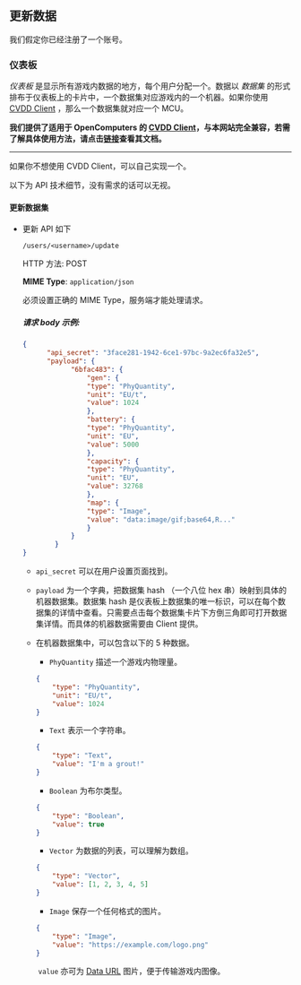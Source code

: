 ## 更新数据

我们假定你已经注册了一个账号。

### 仪表板

*仪表板* 是显示所有游戏内数据的地方，每个用户分配一个。数据以 *数据集* 的形式排布于仪表板上的卡片中，一个数据集对应游戏内的一个机器。如果你使用  [CVDD Client](https://github.com/JackyWangMislantiaJnirvana/CVIngameDataDisplay/blob/client/client/doc/CVDDClient用户指南.md) ，那么一个数据集就对应一个 MCU。

**我们提供了适用于 OpenComputers 的 [CVDD Client](https://github.com/JackyWangMislantiaJnirvana/CVIngameDataDisplay/blob/client/client/doc/CVDDClient用户指南.md)，与本网站完全兼容，若需了解具体使用方法，请点击[链接](https://github.com/JackyWangMislantiaJnirvana/CVIngameDataDisplay/blob/client/client/doc/CVDDClient用户指南.md)查看其文档。**

<hr/>

如果你不想使用 CVDD Client，可以自己实现一个。

以下为 API 技术细节，没有需求的话可以无视。

#### 更新数据集
- 更新 API 如下

  `/users/<username>/update`

  HTTP 方法: POST
  
  **MIME Type**: `application/json`
  
  必须设置正确的 MIME Type，服务端才能处理请求。
  
  ##### 请求 body 示例:
  
  ```json
  {
      	"api_secret": "3face281-1942-6ce1-97bc-9a2ec6fa32e5",
      	"payload": {
              "6bfac483": {
                  "gen": {
                  "type": "PhyQuantity",
                  "unit": "EU/t",
                  "value": 1024
                  },
                  "battery": {
                  "type": "PhyQuantity",
                  "unit": "EU",
                  "value": 5000
                  },
                  "capacity": {
                  "type": "PhyQuantity",
                  "unit": "EU",
                  "value": 32768
                  },
                  "map": {
                  "type": "Image",
                  "value": "data:image/gif;base64,R..."
                  }
              }
          }
  }
  
  ```
  
  - `api_secret` 可以在用户设置页面找到。
  
  - `payload` 为一个字典，把数据集 hash （一个八位 hex 串）映射到具体的机器数据集。数据集 hash 是仪表板上数据集的唯一标识，可以在每个数据集的详情中查看。只需要点击每个数据集卡片下方倒三角即可打开数据集详情。而具体的机器数据需要由 Client 提供。
  
  - 在机器数据集中，可以包含以下的 5 种数据。
  
    - `PhyQuantity` 描述一个游戏内物理量。
  
    ```json
    {
        "type": "PhyQuantity",
        "unit": "EU/t",
        "value": 1024
    }
    ```
  
    - `Text` 表示一个字符串。
  
    ```json
    {
    	"type": "Text",
    	"value": "I'm a grout!"
    }
    ```
  
    - `Boolean` 为布尔类型。
  
    ```json
    {
    	"type": "Boolean",
    	"value": true
    }
    ```
  
    - `Vector` 为数据的列表，可以理解为数组。
  
    ```json
    {
    	"type": "Vector",
    	"value": [1, 2, 3, 4, 5]
    }
    ```
  
    - `Image` 保存一个任何格式的图片。
  
    ```json
    {
    	"type": "Image",
    	"value": "https://example.com/logo.png"
    }
    ```
  
    ​	`value` 亦可为 [Data URL](https://developer.mozilla.org/zh-CN/docs/Web/HTTP/Basics_of_HTTP/Data_URIs) 图片，便于传输游戏内图像。

